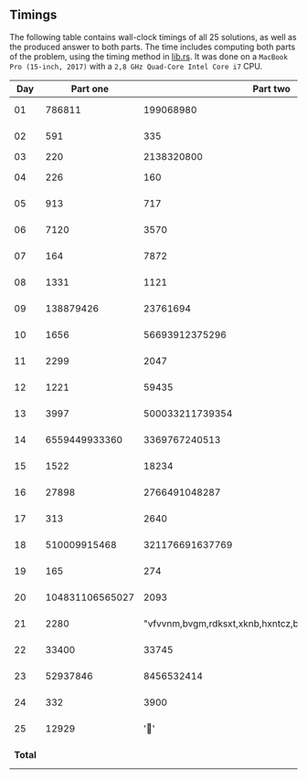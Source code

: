 ## Timings
The following table contains wall-clock timings of all 25 solutions, as well as the produced answer to both parts. The time includes computing both parts of the problem, using the timing method in [lib.rs](src/lib.rs). It was done on a `MacBook Pro (15-inch, 2017)` with a `2,8 GHz Quad-Core Intel Core i7` CPU.

| Day       | Part one        | Part two                                                | Time     |
|-----------|-----------------|---------------------------------------------------------|----------|
| 01        | 786811          | 199068980                                               | 1068 µs  |
| 02        | 591             | 335                                                     | 24 µs    |
| 03        | 220             | 2138320800                                              | 8 µs     |
| 04        | 226             | 160                                                     | 432 µs   |
| 05        | 913             | 717                                                     | 128 µs   |
| 06        | 7120            | 3570                                                    | 808 µs   |
| 07        | 164             | 7872                                                    | 285 µs   |
| 08        | 1331            | 1121                                                    | 177 µs   |
| 09        | 138879426       | 23761694                                                | 42 µs    |
| 10        | 1656            | 56693912375296                                          | 46 µs    |
| 11        | 2299            | 2047                                                    | 24 ms    |
| 12        | 1221            | 59435                                                   | 19 µs    |
| 13        | 3997            | 500033211739354                                         | 15 µs    |
| 14        | 6559449933360   | 3369767240513                                           | 7300 µs  |
| 15        | 1522            | 18234                                                   | 2548 ms  |
| 16        | 27898           | 2766491048287                                           | 325 µs   |
| 17        | 313             | 2640                                                    | 19 ms    |
| 18        | 510009915468    | 321176691637769                                         | 192 µs   |
| 19        | 165             | 274                                                     | 20 ms    |
| 20        | 104831106565027 | 2093                                                    | 2928 µs  |
| 21        | 2280            | "vfvvnm,bvgm,rdksxt,xknb,hxntcz,bktzrz,srzqtccv,gbtmdb" | 577 µs   |
| 22        | 33400           | 33745                                                   | 163 ms   |
| 23        | 52937846        | 8456532414                                              | 635 ms   |
| 24        | 332             | 3900                                                    | 56 ms    |
| 25        | 12929           | '🎄'                                                    | 4147 µs  |
| **Total** |                 |                                                         | 3483 ms  |
